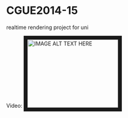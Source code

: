 # CGUE2014-15
realtime rendering project for uni
<br>

Video:
<a href="http://www.youtube.com/watch?feature=player_embedded&v=FfubpUU-07g
" target="_blank"><img src="http://img.youtube.com/vi/FfubpUU-07g/0.jpg" 
alt="IMAGE ALT TEXT HERE" width="240" height="180" border="10" /></a>
